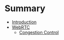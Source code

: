 # Summary

- [Introduction](./introduction.md)
- [WebRTC](./webrtc/README.md)
    - [Congestion Control](./webrtc/gcc.md)
